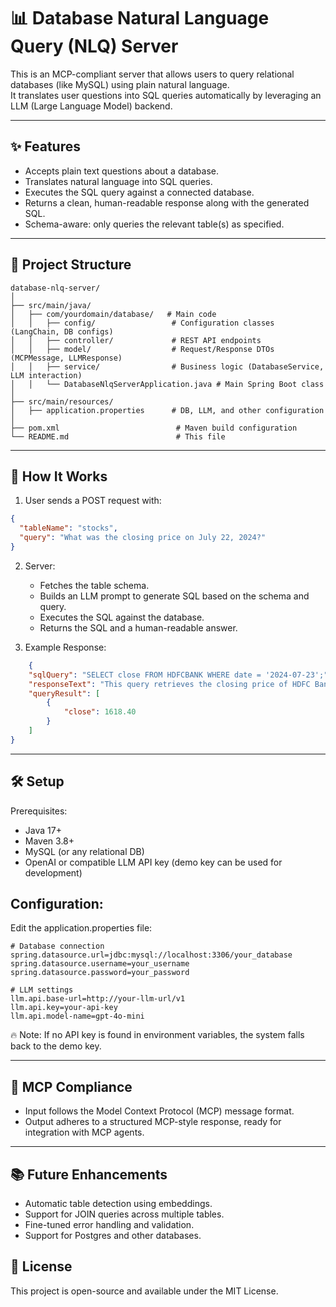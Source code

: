 # 📊 Database Natural Language Query (NLQ) Server

This is an MCP-compliant server that allows users to query relational databases (like MySQL) using plain natural language.  
It translates user questions into SQL queries automatically by leveraging an LLM (Large Language Model) backend.

---

## ✨ Features

- Accepts plain text questions about a database.
- Translates natural language into SQL queries.
- Executes the SQL query against a connected database.
- Returns a clean, human-readable response along with the generated SQL.
- Schema-aware: only queries the relevant table(s) as specified.

---

## 📂 Project Structure

```plaintext
database-nlq-server/
│
├── src/main/java/
│   ├── com/yourdomain/database/   # Main code
│   │   ├── config/                 # Configuration classes (LangChain, DB configs)
│   │   ├── controller/             # REST API endpoints
│   │   ├── model/                  # Request/Response DTOs (MCPMessage, LLMResponse)
│   │   ├── service/                # Business logic (DatabaseService, LLM interaction)
│   │   └── DatabaseNlqServerApplication.java # Main Spring Boot class
│
├── src/main/resources/
│   ├── application.properties      # DB, LLM, and other configuration
│
├── pom.xml                          # Maven build configuration
└── README.md                        # This file
```
---

## 🚀 How It Works

1. User sends a POST request with:
```json
{
  "tableName": "stocks",
  "query": "What was the closing price on July 22, 2024?"
}
```
2. Server:

    - Fetches the table schema.
    - Builds an LLM prompt to generate SQL based on the schema and query.
    - Executes the SQL against the database.
    - Returns the SQL and a human-readable answer.

3. Example Response:
```json
    {
    "sqlQuery": "SELECT close FROM HDFCBANK WHERE date = '2024-07-23';",
    "responseText": "This query retrieves the closing price of HDFC Bank on July 23, 2024.",
    "queryResult": [
        {
            "close": 1618.40
        }
    ]
}
```
---

## 🛠️ Setup

Prerequisites:

- Java 17+
- Maven 3.8+
- MySQL (or any relational DB)
- OpenAI or compatible LLM API key (demo key can be used for development)

## Configuration:

Edit the application.properties file:

```plaintext
# Database connection
spring.datasource.url=jdbc:mysql://localhost:3306/your_database
spring.datasource.username=your_username
spring.datasource.password=your_password

# LLM settings
llm.api.base-url=http://your-llm-url/v1
llm.api.key=your-api-key
llm.api.model-name=gpt-4o-mini
```

🔥 Note: If no API key is found in environment variables, the system falls back to the demo key.

---

## 🧩 MCP Compliance

- Input follows the Model Context Protocol (MCP) message format.
- Output adheres to a structured MCP-style response, ready for integration with MCP agents.

---

## 📚 Future Enhancements

- Automatic table detection using embeddings.
- Support for JOIN queries across multiple tables.
- Fine-tuned error handling and validation.
- Support for Postgres and other databases.

## 📄 License

This project is open-source and available under the MIT License.
